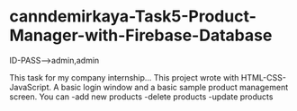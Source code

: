 # canndemirkaya-Task5-Product-Manager-with-Firebase-Database
ID-PASS-->admin,admin

This task for my company internship...
This project wrote with HTML-CSS-JavaScript. A basic login window and a basic sample product management screen.
You can -add new products 
        -delete products
        -update products
